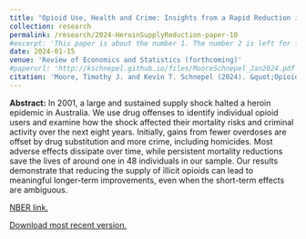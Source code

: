 ```yaml
---
title: "Opioid Use, Health and Crime: Insights from a Rapid Reduction in Heroin Supply"
collection: research
permalink: /research/2024-HeroinSupplyReduction-paper-10
#excerpt: 'This paper is about the number 1. The number 2 is left for future work.'
date: 2024-01-15
venue: 'Review of Economics and Statistics (forthcoming)'
#paperurl: 'http://kschnepel.github.io/files/MooreSchnepel_Jan2024.pdf'
citation: 'Moore, Timothy J. and Kevin T. Schnepel (2024). &quot;Opioid Use, Health and Crime: Insights from a Rapid Reduction in Heroin Supply.&quot; forthcoming in <i>Review of Economics and Statistics</i>, previously circulated as <i>NBER Working Paper No. 28848</i>).'
---
```


**Abstract:** In 2001, a large and sustained supply shock halted a heroin epidemic in Australia. We use drug offenses to identify individual opioid users and examine how the shock affected their mortality risks and criminal activity over the next eight years. Initially, gains from fewer overdoses are offset by drug substitution and more crime, including homicides. Most adverse effects dissipate over time, while persistent mortality reductions save the lives of around one in 48 individuals in our sample. Our results demonstrate that reducing the supply of illicit opioids can lead to meaningful longer-term improvements, even when the short-term effects are ambiguous.

[NBER link.](https://www.nber.org/papers/w28848)

[Download most recent version.](http://kschnepel.github.io/files/MooreSchnepel_Jan2024.pdf) 


